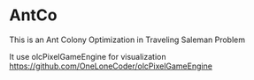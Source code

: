 # AntCo

This is an Ant Colony Optimization in Traveling Saleman Problem

It use olcPixelGameEngine for visualization
https://github.com/OneLoneCoder/olcPixelGameEngine
